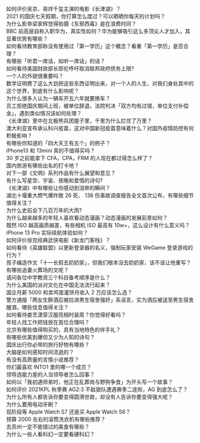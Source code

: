 如何评价吴京、易烊千玺主演的电影《长津湖》？  
2021 的国庆七天假期，你打算怎么度过？可以晒晒你每天的计划吗？  
为什么影帝梁家辉觉得拍摄《东邪西毒》是在浪费时间？  
BBC 前高层自称入职华为，真实性如何？华为能够吸引这么多顶尖人才加入，其显著优势有哪些？  
如何看待教育部称没有使用过「第一学历」这个概念？看重「第一学历」是否合理？  
有哪些「听君一席话，如听一席话」的话？  
如何看待美国财政部长耶伦呼吁取消联邦政府债务上限?  
一个人的外貌很重要吗？  
数学证明费了这么大劲把这些东西证明出来，对一个人的人生、对我们身处其中的这个世界，到底有什么影响呢？  
为什么很多人认为一辆车开五六年就要换车？  
员工拒绝国庆期间上班，被单位辞退，法院判决「双方均有过错，单位支付补偿金」，遇到类似情况该如何处理？  
《长津湖》里中在北极熊兵团屋子里，千里为什么拦住了万里？  
澳大利亚宣布承认科兴疫苗，这对中国新冠疫苗意味着什么？对国外疫情防控有何积极影响？  
有哪些你知道的「四大天王有五个」的例子？  
iPhone13 和 13mini 真的不值得买吗？  
30 岁之前能拿下 CFA，CPA，FRM 的人现在都过得怎么样了？  
国内旅游有哪些出名的打卡地？  
对下一部《文明》系列作品有什么展望和意见？  
有什么写星空、宇宙、夜晚和爱情的诗句?  
《长津湖》中有哪些让你感动到泪奔的瞬间？  
湖北十堰重大燃气爆炸致 26 死、 138 伤事故调查报告全文首次公布，有哪些细节值得关注？  
为什么史前会下几百万年的大雨?  
为什么越来越多的年轻人喜欢看动态漫画？动态漫画的发展前景如何？  
既然 ISO 越高画质越差，有些相机 ISO 最高有 10w+，这么设计有什么意义吗？  
iPhone 13 Pro 实际续航体验如何？  
如何评价徐克经典武侠电影《新龙门客栈》？  
如何看待《英雄联盟》以更新登录器的名义，强制玩家安装 WeGame 登录游戏的行为？  
孩子编造作文「十一长假去奶奶家」，但我们根本没去奶奶家，该不该让他重写？  
有哪些追妻火葬场的文呢？  
请问各位中学教资三个科目备考顺序是什么？  
为什么美国的派对文化在中国无法流行起来？  
国企月薪  5000 和卖鸡蛋灌饼月收入 2 万应该怎么选？  
警方通报「两女生醉酒后被拉进男生宿舍强奸」系谣言，实为酒后被送至男生宿舍醒酒，哪些信息值得关注？  
如何看待娄艺潇穿汉服亮相时装周？你觉得好看吗？  
年轻人找工作把钱放在首位合理吗？  
北京有哪些值得购买的，具有当地特色的伴手礼？  
有哪些优美到爆但又少为人知的诗句？  
国庆出行你必带的旅行好物有哪些？  
大脑是如何感知时间流逝的？  
有没有高质量的言情小说推荐？  
你们最喜欢 INTO1 里的哪一个成员？  
领导选能力差的人当领导者怎么回事？  
如何以「我初遇师弟时，他正在乱葬岗与野狗争食」为开头写一个故事？  
如何评价 2021KPL 秋季赛 AG2:3 不敌狼队遭遇赛季二连败，AG 到底怎么了？  
为什么所有人都告诉你要变得圆滑世故，却没有人告诉你要变得强大呢？  
为什么要用电动牙刷？  
现阶段等 Apple Watch S7 还是买 Apple Watch S6？  
预算 2000 左右的滚筒洗衣机有哪些推荐？  
去苏州一定不能错过的美食有哪些？  
为什么一些人看科幻一定要看硬科幻？  
